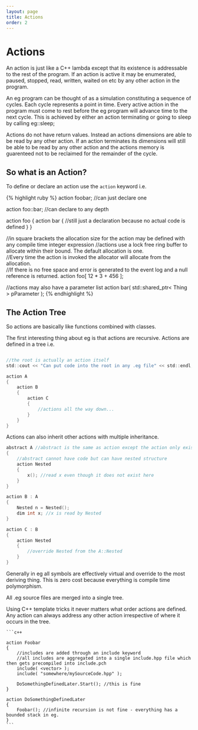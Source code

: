 ```yaml
---
layout: page
title: Actions
order: 2
---
```


# Actions

An action is just like a C++ lambda except that its existence is addressable to the rest of the program.  If an action is active it may be enumerated, paused, stopped, read, written, waited on etc by any other action in the program.  

An eg program can be thought of as a simulation constituting a sequence of cycles.  Each cycle represents a point in time.  Every active action in the program must come to rest before the eg program will advance time to the next cycle.  This is achieved by either an action terminating or going to sleep by calling eg::sleep;

Actions do not have return values.  Instead an actions dimensions are able to be read by any other action.  If an action terminates its dimensions will still be able to be read by any other action and the actions memory is guarenteed not to be reclaimed for the remainder of the cycle.

## So what is an Action?

To define or declare an action use the `action` keyword i.e.

{% highlight ruby %}
action foobar; //can just declare one

action foo::bar; //can declare to any depth

action foo
{
    action bar
    {
        //still just a declaration because no actual code is defined
    }
}

//in square brackets the allocation size for the action may be defined with any compile time integer expression
//actions use a lock free ring buffer to allocate within their bound.  The default allocation is one.  
//Every time the action is invoked the allocator will allocate from the allocation.  
//If there is no free space and error is generated to the event log and a null reference is returned.
action foo[ 12 * 3 + 456 ];

//actions may also have a parameter list
action bar( std::shared_ptr< Thing > pParameter ); 
{% endhighlight %}
    
## The Action Tree

So actions are basically like functions combined with classes.

The first interesting thing about eg is that actions are recursive.  Actions are defined in a tree i.e.

```c

//the root is actually an action itself
std::cout << "Can put code into the root in any .eg file" << std::endl;

action A
{
    action B
    {
        action C
        {
            //actions all the way down...
        }
    }
}
```
    
Actions can also inherit other actions with multiple inheritance. 


```c
abstract A //abstract is the same as action except the action only exists when inherited
{
    //abstract cannot have code but can have nested structure
    action Nested
    {
        x(); //read x even though it does not exist here
    }
}

action B : A
{
    Nested n = Nested();
    dim int x; //x is read by Nested
}

action C : B
{
    action Nested
    {
        //override Nested from the A::Nested
    }
}
```

Generally in eg all symbols are effectively virtual and override to the most deriving thing.  This is zero cost because everything is compile time polymorphism.
    
All .eg source files are merged into a single tree.

Using C++ template tricks it never matters what order actions are defined.  Any action can always address any other action irrespective of where it occurs in the tree.

    ```c++
    
    action Foobar
    {
        //includes are added through an include keyword
        //all includes are aggregated into a single include.hpp file which then gets precompiled into include.pch
        include( <vector> );
        include( "somewhere/mySourceCode.hpp" );
    
        DoSomethingDefinedLater.Start(); //this is fine
    }
    
    action DoSomethingDefinedLater
    {
        Foobar(); //infinite recursion is not fine - everything has a bounded stack in eg.
    }
    ```
    
